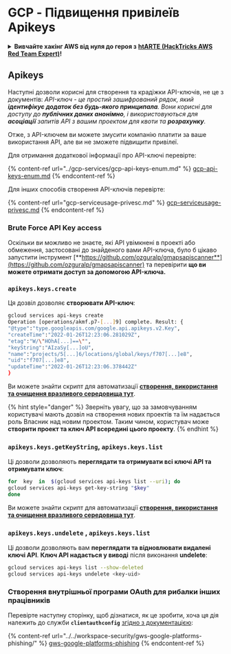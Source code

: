 # GCP - Підвищення привілеїв Apikeys

<details>

<summary><strong>Вивчайте хакінг AWS від нуля до героя з</strong> <a href="https://training.hacktricks.xyz/courses/arte"><strong>htARTE (HackTricks AWS Red Team Expert)</strong></a><strong>!</strong></summary>

Інші способи підтримки HackTricks:

* Якщо ви хочете побачити вашу **компанію рекламовану на HackTricks** або **завантажити HackTricks у форматі PDF**, перевірте [**ПЛАНИ ПІДПИСКИ**](https://github.com/sponsors/carlospolop)!
* Отримайте [**офіційний PEASS & HackTricks мерч**](https://peass.creator-spring.com)
* Відкрийте для себе [**Сім'ю PEASS**](https://opensea.io/collection/the-peass-family), нашу колекцію ексклюзивних [**NFT**](https://opensea.io/collection/the-peass-family)
* **Приєднуйтесь до** 💬 [**групи Discord**](https://discord.gg/hRep4RUj7f) або [**групи telegram**](https://t.me/peass) або **слідкуйте** за нами на **Twitter** 🐦 [**@hacktricks_live**](https://twitter.com/hacktricks_live)**.**
* **Поділіться своїми хакерськими трюками, надсилайте PR до** [**HackTricks**](https://github.com/carlospolop/hacktricks) та [**HackTricks Cloud**](https://github.com/carlospolop/hacktricks-cloud) репозиторіїв.

</details>

## Apikeys

Наступні дозволи корисні для створення та крадіжки API-ключів, не це з документів: _API-ключ - це простий зашифрований рядок, який **ідентифікує додаток без будь-якого принципала**. Вони корисні для доступу до **публічних даних анонімно**, і використовуються для **асоціації** запитів API з вашим проектом для квоти та **розрахунку**._

Отже, з API-ключем ви можете змусити компанію платити за ваше використання API, але ви не зможете підвищити привілеї.

Для отримання додаткової інформації про API-ключі перевірте:

{% content-ref url="../gcp-services/gcp-api-keys-enum.md" %}
[gcp-api-keys-enum.md](../gcp-services/gcp-api-keys-enum.md)
{% endcontent-ref %}

Для інших способів створення API-ключів перевірте:

{% content-ref url="gcp-serviceusage-privesc.md" %}
[gcp-serviceusage-privesc.md](gcp-serviceusage-privesc.md)
{% endcontent-ref %}

### Brute Force API Key access <a href="#apikeys.keys.create" id="apikeys.keys.create"></a>

Оскільки ви можливо не знаєте, які API увімкнені в проекті або обмеження, застосовані до знайденого вами API-ключа, було б цікаво запустити інструмент [**https://github.com/ozguralp/gmapsapiscanner**](https://github.com/ozguralp/gmapsapiscanner) та перевірити **що ви можете отримати доступ за допомогою API-ключа.**

### `apikeys.keys.create` <a href="#apikeys.keys.create" id="apikeys.keys.create"></a>

Ця дозвіл дозволяє **створювати API-ключ**:
```bash
gcloud services api-keys create
Operation [operations/akmf.p7-[...]9] complete. Result: {
"@type":"type.googleapis.com/google.api.apikeys.v2.Key",
"createTime":"2022-01-26T12:23:06.281029Z",
"etag":"W/\"HOhA[...]==\"",
"keyString":"AIzaSy[...]oU",
"name":"projects/5[...]6/locations/global/keys/f707[...]e8",
"uid":"f707[...]e8",
"updateTime":"2022-01-26T12:23:06.378442Z"
}
```
Ви можете знайти скрипт для автоматизації [**створення, використання та очищення вразливого середовища тут**](https://github.com/carlospolop/gcp\_privesc\_scripts/blob/main/tests/b-apikeys.keys.create.sh).

{% hint style="danger" %}
Зверніть увагу, що за замовчуванням користувачі мають дозвіл на створення нових проектів та їм надається роль Власник над новим проектом. Таким чином, користувач може **створити проект та ключ API всередині цього проекту**.
{% endhint %}

### `apikeys.keys.getKeyString`, `apikeys.keys.list` <a href="#apikeys.keys.getkeystringapikeys.keys.list" id="apikeys.keys.getkeystringapikeys.keys.list"></a>

Ці дозволи дозволяють **переглядати та отримувати всі ключі API та отримувати ключ**:
```bash
for  key  in  $(gcloud services api-keys list --uri); do
gcloud services api-keys get-key-string "$key"
done
```
Ви можете знайти скрипт для автоматизації [**створення, використання та очищення вразливого середовища тут**](https://github.com/carlospolop/gcp\_privesc\_scripts/blob/main/tests/c-apikeys.keys.getKeyString.sh).

### `apikeys.keys.undelete` , `apikeys.keys.list` <a href="#serviceusage.apikeys.regenerateapikeys.keys.list" id="serviceusage.apikeys.regenerateapikeys.keys.list"></a>

Ці дозволи дозволяють вам **переглядати та відновлювати видалені ключі API**. **Ключ API надається у виводі** після виконання **undelete**:
```bash
gcloud services api-keys list --show-deleted
gcloud services api-keys undelete <key-uid>
```
### Створення внутрішньої програми OAuth для рибалки інших працівників

Перевірте наступну сторінку, щоб дізнатися, як це зробити, хоча ця дія належить до служби **`clientauthconfig`** [згідно з документацією](https://cloud.google.com/iap/docs/programmatic-oauth-clients#before-you-begin):

{% content-ref url="../../workspace-security/gws-google-platforms-phishing/" %}
[gws-google-platforms-phishing](../../workspace-security/gws-google-platforms-phishing/)
{% endcontent-ref %}
